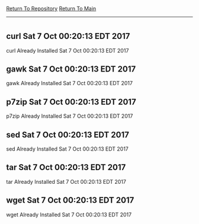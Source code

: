 [Return To Repository](https://github.com/deathbybandaid/piholeparser/)
[Return To Main](https://github.com/deathbybandaid/piholeparser/blob/master/RecentRunLogs/Mainlog.md)
____________________________________
# 
## curl Sat 7 Oct 00:20:13 EDT 2017
curl Already Installed Sat 7 Oct 00:20:13 EDT 2017
## gawk Sat 7 Oct 00:20:13 EDT 2017
gawk Already Installed Sat 7 Oct 00:20:13 EDT 2017
## p7zip Sat 7 Oct 00:20:13 EDT 2017
p7zip Already Installed Sat 7 Oct 00:20:13 EDT 2017
## sed Sat 7 Oct 00:20:13 EDT 2017
sed Already Installed Sat 7 Oct 00:20:13 EDT 2017
## tar Sat 7 Oct 00:20:13 EDT 2017
tar Already Installed Sat 7 Oct 00:20:13 EDT 2017
## wget Sat 7 Oct 00:20:13 EDT 2017
wget Already Installed Sat 7 Oct 00:20:13 EDT 2017
